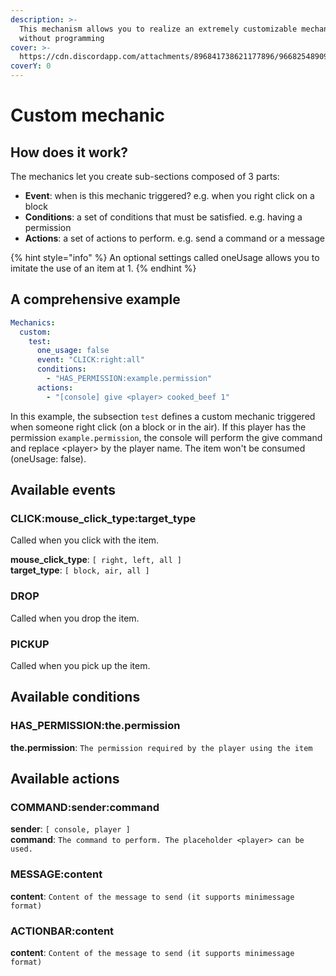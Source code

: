 ```yaml
---
description: >-
  This mechanism allows you to realize an extremely customizable mechanism
  without programming
cover: >-
  https://cdn.discordapp.com/attachments/896841738621177896/966825489098489856/unknown.png
coverY: 0
---
```


# Custom mechanic

## How does it work?

The mechanics let you create sub-sections composed of 3 parts:

* **Event**: when is this mechanic triggered? e.g. when you right click on a block
* **Conditions**: a set of conditions that must be satisfied. e.g. having a permission
* **Actions**: a set of actions to perform. e.g. send a command or a message

{% hint style="info" %}
An optional settings called oneUsage allows you to imitate the use of an item at 1.&#x20;
{% endhint %}

## A comprehensive example

```yaml
Mechanics:
  custom:
    test:
      one_usage: false
      event: "CLICK:right:all"
      conditions:
        - "HAS_PERMISSION:example.permission"
      actions:
        - "[console] give <player> cooked_beef 1"
```

In this example, the subsection `test` defines a custom mechanic triggered when someone right click (on a block or in the air). If this player has the permission `example.permission`, the console will perform the give command and replace \<player> by the player name. The item won't be consumed (oneUsage: false).

## Available events

### CLICK:mouse\_click\_type:target\_type

Called when you click with the item.

**mouse\_click\_type**: `[ right, left, all ]`\
**target\_type**: `[ block, air, all ]`&#x20;

### DROP

Called when you drop the item.

### PICKUP

Called when you pick up the item.

## Available conditions

### HAS\_PERMISSION:the.permission

**the.permission**:  `The permission required by the player using the item`

## Available actions

### COMMAND:sender:command

**sender**:  `[ console, player ]`\
**command**:  `The command to perform. The placeholder <player> can be used.`

### MESSAGE:content

**content**:  `Content of the message to send (it supports minimessage format)`

### ACTIONBAR:content

**content**:  `Content of the message to send (it supports minimessage format)`
